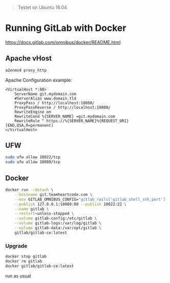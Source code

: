 > Testet on Ubuntu 16.04

# Running GitLab with Docker

https://docs.gitlab.com/omnibus/docker/README.html

## Apache vHost


```bash
a2enmod proxy_http
```

Apache Configuration example:

```
<VirtualHost *:80>
    ServerName git.mydomain.com
    #ServerAlias www.domain.tld 
    ProxyPass / http://localhost:10080/
    ProxyPassReverse / http://localhost:10080/
    RewriteEngine on
    RewriteCond %{SERVER_NAME} =git.mydomain.com
    RewriteRule ^ https://%{SERVER_NAME}%{REQUEST_URI} [END,QSA,R=permanent]
</VirtualHost>
```

## UFW

```bash
sudo ufw allow 10022/tcp
sudo ufw allow 10080/tcp
```

## Docker

```bash
docker run --detach \
    --hostname git.teamheartcode.com \
    --env GITLAB_OMNIBUS_CONFIG="gitlab_rails['gitlab_shell_ssh_port'] = 10022" \
    --publish 127.0.0.1:10080:80 --publish 10022:22 \
    --name gitlab \
    --restart=unless-stopped \
    --volume gitlab-config:/etc/gitlab \
    --volume gitlab-logs:/var/log/gitlab \
    --volume gitlab-data:/var/opt/gitlab \
    gitlab/gitlab-ce:latest
```

### Upgrade

```bash
docker stop gitlab
docker rm gitlab
docker gitlab/gitlab-ce:latest
```

run as usual
